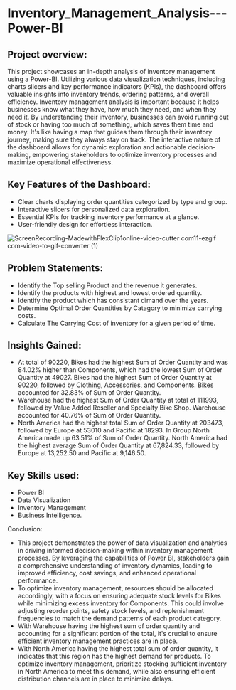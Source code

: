 # Inventory_Management_Analysis---Power-BI
## Project overview:
This project showcases an in-depth analysis of inventory management using a Power-BI. Utilizing various data visualization techniques, including charts slicers and key performance indicators (KPIs), the dashboard offers valuable insights into inventory trends, ordering patterns, and overall efficiency. Inventory management analysis is important because it helps businesses know what they have, how much they need, and when they need it. By understanding their inventory, businesses can avoid running out of stock or having too much of something, which saves them time and money. It's like having a map that guides them through their inventory journey, making sure they always stay on track. The interactive nature of the dashboard allows for dynamic exploration and actionable decision-making, empowering stakeholders to optimize inventory processes and maximize operational effectiveness.

## Key Features of the Dashboard:
- Clear charts displaying order quantities categorized by type and group.
- Interactive slicers for personalized data exploration.
- Essential KPIs for tracking inventory performance at a glance.
- User-friendly design for effortless interaction.


![ScreenRecording-MadewithFlexClip1online-video-cutter com11-ezgif com-video-to-gif-converter (1)](https://github.com/ShekharSunilKhamkar/Inventory_Management_Analysis---Power-BI/assets/167413419/c4411b9e-42a5-4e10-8bbc-c0d42bb1900b)





## Problem Statements:
- Identify the Top selling Product and the revenue it generates.
- Identify the products with highest and lowest ordered quantity.
- Identify the product which has consistant dimand over the years.
- Determine Optimal Order Quantities by Catagory to minimize carrying costs.
- Calculate The Carrying Cost of inventory for a given period of time.

## Insights Gained:
- At total of 90220, Bikes had the highest Sum of Order Quantity and was 84.02% higher than Components, which had the lowest Sum of Order Quantity at 49027. Bikes had the highest Sum of Order Quantity at 90220, followed by Clothing, Accessories, and Components.﻿﻿ ﻿﻿Bikes accounted for 32.83% of Sum of Order Quantity.
- ﻿Warehouse had the highest Sum of Order Quantity at total of 111993, followed by Value Added Reseller and Specialty Bike Shop.﻿﻿ ﻿﻿Warehouse accounted for 40.76% of Sum of Order Quantity.
- North America had the highest total Sum of Order Quantity at 203473, followed by Europe at 53010 and Pacific at 18293.﻿﻿ In Group North America made up 63.51% of Sum of Order Quantity.﻿﻿ ﻿﻿North America had the highest average Sum of Order Quantity at 67,824.33, followed by Europe at 13,252.50 and Pacific at 9,146.50.

## Key Skills used:
- Power BI
- Data Visualization
- Inventory Management
- Business Intelligence.

Conclusion:
- This project demonstrates the power of data visualization and analytics in driving informed decision-making within inventory management processes. By leveraging the capabilities of Power BI, stakeholders gain a comprehensive understanding of inventory dynamics, leading to improved efficiency, cost savings, and enhanced operational performance.
- To optimize inventory management, resources should be allocated accordingly, with a focus on ensuring adequate stock levels for Bikes while minimizing excess inventory for Components. This could involve adjusting reorder points, safety stock levels, and replenishment frequencies to match the demand patterns of each product category.
- With Warehouse having the highest sum of order quantity and accounting for a significant portion of the total, it's crucial to ensure efficient inventory management practices are in place.
- With North America having the highest total sum of order quantity, it indicates that this region has the highest demand for products. To optimize inventory management, prioritize stocking sufficient inventory in North America to meet this demand, while also ensuring efficient distribution channels are in place to minimize delays.
